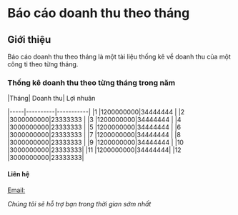 # Báo cáo doanh thu theo tháng

## Giới thiệu

Báo cáo doanh thu theo tháng là một tài liệu thống kê về doanh thu của một công ti theo từng tháng.

### Thống kê doanh thu theo từng tháng trong năm

|Tháng| Doanh thu| Lợi nhuân

|-----|----------|-----------|
|1 |1200000000|34444444 |
|2 |3000000000|23333333 |
|3 |1200000000|34444444 |
|4 |3000000000|23333333 |
|5 |1200000000|34444444 |
|6 |3000000000|23333333 |
|7 |1200000000|34444444 |
|8 |3000000000|23333333 |
|9 |1200000000|34444444 |
|10 |3000000000|23333333|
|11 |1200000000|34444444|
|12 |3000000000|23333333|

#### Liên hệ
[Email:](support@cpn.com)

*Chúng tôi sẽ hỗ trợ bạn trong thời gian sớm nhất*
